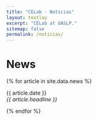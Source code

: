 ```yaml
---
title: "CELab - Noticias"
layout: textlay
excerpt: "CELab at UASLP."
sitemap: false
permalink: /noticias/
---
```


# News

{% for article in site.data.news %}
<p>{{ article.date }} <br>
<em>{{ article.headline }}</em></p>
{% endfor %}
